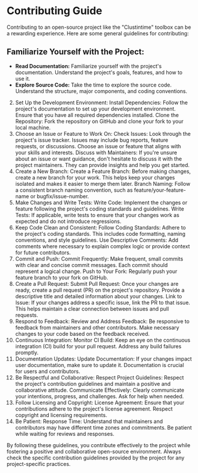 # Contributing Guide
Contributing to an open-source project like the "Clustintime" toolbox can be a rewarding experience. Here are some general guidelines for contributing:

## Familiarize Yourself with the Project:
- **Read Documentation:**
Familiarize yourself with the project's documentation. Understand the project's goals, features, and how to use it.
- **Explore Source Code:**
Take the time to explore the source code. Understand the structure, major components, and coding conventions.
2. Set Up the Development Environment:
Install Dependencies:
Follow the project's documentation to set up your development environment. Ensure that you have all required dependencies installed.
Clone the Repository:
Fork the repository on GitHub and clone your fork to your local machine.
3. Choose an Issue or Feature to Work On:
Check Issues:
Look through the project's issue tracker. Issues may include bug reports, feature requests, or discussions. Choose an issue or feature that aligns with your skills and interests.
Discuss with Maintainers:
If you're unsure about an issue or want guidance, don't hesitate to discuss it with the project maintainers. They can provide insights and help you get started.
4. Create a New Branch:
Create a Feature Branch:
Before making changes, create a new branch for your work. This helps keep your changes isolated and makes it easier to merge them later.
Branch Naming:
Follow a consistent branch naming convention, such as feature/your-feature-name or bugfix/issue-number.
5. Make Changes and Write Tests:
Write Code:
Implement the changes or feature following the project's coding standards and guidelines.
Write Tests:
If applicable, write tests to ensure that your changes work as expected and do not introduce regressions.
6. Keep Code Clean and Consistent:
Follow Coding Standards:
Adhere to the project's coding standards. This includes code formatting, naming conventions, and style guidelines.
Use Descriptive Comments:
Add comments where necessary to explain complex logic or provide context for future contributors.
7. Commit and Push:
Commit Frequently:
Make frequent, small commits with clear and concise commit messages. Each commit should represent a logical change.
Push to Your Fork:
Regularly push your feature branch to your fork on GitHub.
8. Create a Pull Request:
Submit Pull Request:
Once your changes are ready, create a pull request (PR) on the project's repository. Provide a descriptive title and detailed information about your changes.
Link to Issue:
If your changes address a specific issue, link the PR to that issue. This helps maintain a clear connection between issues and pull requests.
9. Respond to Feedback:
Review and Address Feedback:
Be responsive to feedback from maintainers and other contributors. Make necessary changes to your code based on the feedback received.
10. Continuous Integration:
Monitor CI Build:
Keep an eye on the continuous integration (CI) build for your pull request. Address any build failures promptly.
11. Documentation Updates:
Update Documentation:
If your changes impact user documentation, make sure to update it. Documentation is crucial for users and contributors.
12. Be Respectful and Collaborative:
Respect Project Guidelines:
Respect the project's contribution guidelines and maintain a positive and collaborative attitude.
Communicate Effectively:
Clearly communicate your intentions, progress, and challenges. Ask for help when needed.
13. Follow Licensing and Copyright:
License Agreement:
Ensure that your contributions adhere to the project's license agreement. Respect copyright and licensing requirements.
14. Be Patient:
Response Time:
Understand that maintainers and contributors may have different time zones and commitments. Be patient while waiting for reviews and responses.

By following these guidelines, you contribute effectively to the project while fostering a positive and collaborative open-source environment. Always check the specific contribution guidelines provided by the project for any project-specific practices.
